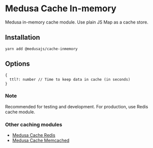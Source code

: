 # Medusa Cache In-memory

Medusa in-memory cache module. Use plain JS Map as a cache store.

## Installation

```
yarn add @medusajs/cache-inmemory
```

## Options

```
{
  ttl?: number // Time to keep data in cache (in seconds)
}
```

### Note
Recommended for testing and development. For production, use Redis cache module. 

### Other caching modules
- [Medusa Cache Redis](../cache-redis/README.md)
- [Medusa Cache Memcached](../cache-memcached/README.md)
